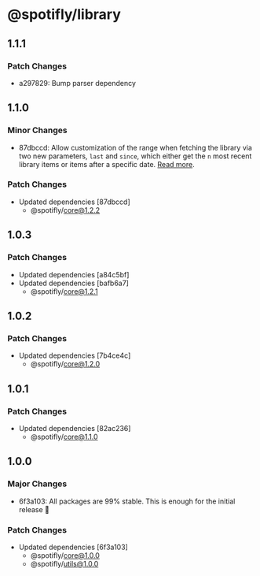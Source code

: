 # @spotifly/library

## 1.1.1

### Patch Changes

- a297829: Bump parser dependency

## 1.1.0

### Minor Changes

- 87dbccd: Allow customization of the range when fetching the library via two new parameters, `last` and `since`, which either get the `n` most recent library items or items after a specific date. [Read more](https://spotifly.nougat.dev/docs/packages/library).

### Patch Changes

- Updated dependencies [87dbccd]
  - @spotifly/core@1.2.2

## 1.0.3

### Patch Changes

- Updated dependencies [a84c5bf]
- Updated dependencies [bafb6a7]
  - @spotifly/core@1.2.1

## 1.0.2

### Patch Changes

- Updated dependencies [7b4ce4c]
  - @spotifly/core@1.2.0

## 1.0.1

### Patch Changes

- Updated dependencies [82ac236]
  - @spotifly/core@1.1.0

## 1.0.0

### Major Changes

- 6f3a103: All packages are 99% stable. This is enough for the initial release 🎉

### Patch Changes

- Updated dependencies [6f3a103]
  - @spotifly/core@1.0.0
  - @spotifly/utils@1.0.0
